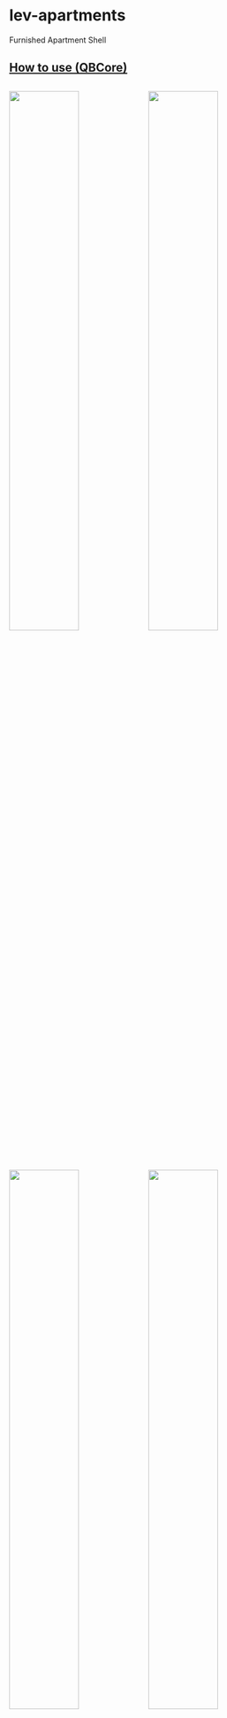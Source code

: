 # lev-apartments
Furnished Apartment Shell

[How to use (QBCore)](#how-to-use)
------
<img src="https://i.imgur.com/OQ8J0xk.png" width=50% height=50%><img src="https://i.imgur.com/g3IhkD1.png" width=50% height=50%>
<img src="https://i.imgur.com/YxW2v8C.png" width=50% height=50%><img src="https://i.imgur.com/1DYVrIJ.png" width=50% height=50%>
<img src="https://i.imgur.com/fLBWXMX.png" width=50% height=50%><img src="https://i.imgur.com/F9GnC2x.png" width=50% height=50%>
------

# How to use
* Put lev_apartment folder to resources folder (make sure you start it via server.cfg)
* Open **qb-interior / client / main.lua** and replace ```CreateApartmentFurnished``` export with this code:
  *
  ```lua
  exports('CreateApartmentFurnished', function(spawn)
	local objects = {}
    local POIOffsets = {}
    POIOffsets.exit = json.decode('{"x": 0.80353, "y": 1.94699, "z": 0.960894, "h": 270.76}')
    POIOffsets.clothes = json.decode('{"x": -7.04442, "y": -2.97699, "z": 0.960894, "h": 181.75}')
    POIOffsets.stash = json.decode('{"x": -3.04442, "y": 2.17699, "z": 0.960894, "h": 181.75}')
    POIOffsets.logout = json.decode('{"x": 1.010176, "y": 2.29546, "z": 0.960894, "h": 91.18}')

	local spawnPointX = 0.089353
	local spawnPointY = -2.67699
	local spawnPointZ = 0.760894
	local spawnPointH = 270.76

    DoScreenFadeOut(500)
    while not IsScreenFadedOut() do
        Wait(10)
    end
	RequestModel(`lev_apartment_shell`)
	while not HasModelLoaded(`lev_apartment_shell`) do
		Wait(3)
	end

	local house = CreateObject(`lev_apartment_shell`, spawn.x, spawn.y, spawn.z, false, false, false)
    FreezeEntityPosition(house, true)
    objects[#objects+1] = house
	TeleportToInterior(spawn.x + spawnPointX, spawn.y + spawnPointY, spawn.z + spawnPointZ, spawnPointH)

	if IsNew then
		SetTimeout(750, function()
			TriggerEvent('qb-clothes:client:CreateFirstCharacter')
			IsNew = false
		end)
	end
    return { objects, POIOffsets }
  end)
  
## Optional
* If you want lighting effect that changes during night and day, go to **qb-apartments / client / main.lua** and find **local function EnterApartment(...)** and replace ```TriggerEvent('qb-weathersync:client:DisableSync')``` with ```TriggerEvent('qb-weathersync:client:EnableSync')```
